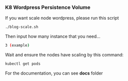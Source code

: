 ### K8 Wordpress Persistence Volume
If you want scale node wordpress, please run this script
```sh
./blog-scale.sh
```
Then input how many instance that you need...
```sh
3 (example)
```
Wait and ensure the nodes have scaling by this command:
```sh
kubectl get pods
```

For the documentation, you can see **docs** folder 
